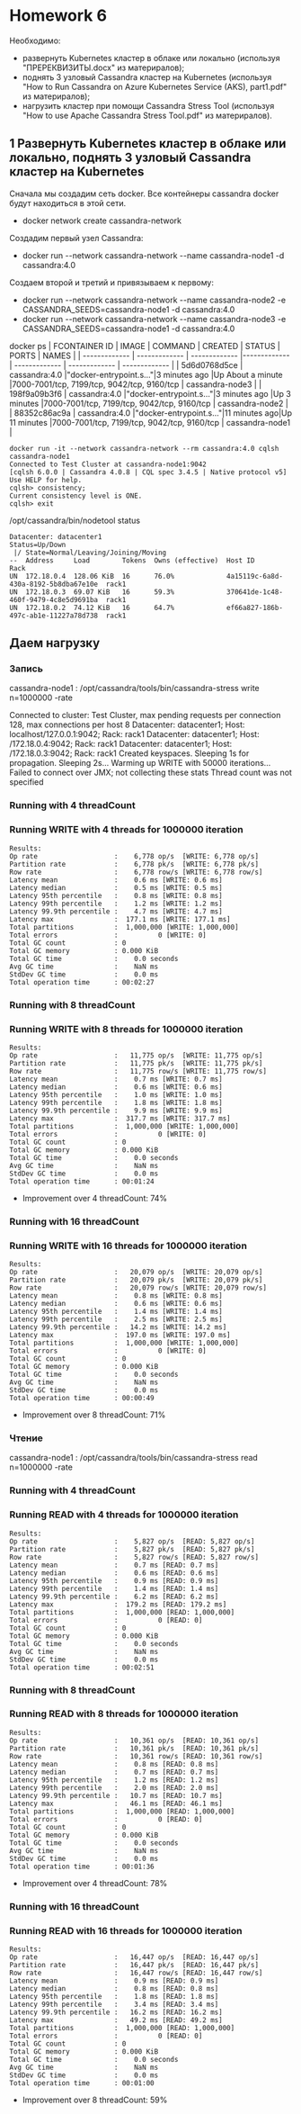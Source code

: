# Homework 6

Необходимо:
 - развернуть Kubernetes кластер в облаке или локально (используя "ПРЕРЕКВИЗИТЫ.docx" из материралов);
 - поднять 3 узловый Cassandra кластер на Kubernetes (используя "How to Run Cassandra on Azure Kubernetes Service (AKS), part1.pdf" из материралов);
 - нагрузить кластер при помощи Cassandra Stress Tool (используя "How to use Apache Cassandra Stress Tool.pdf" из материралов).

## 1  Развернуть Kubernetes кластер в облаке или локально, поднять 3 узловый Cassandra кластер на Kubernetes

Сначала мы создадим сеть docker.
Все контейнеры cassandra docker будут находиться в этой сети.

- docker network create cassandra-network

Создадим первый узел Cassandra:
 - docker run --network  cassandra-network --name cassandra-node1 -d cassandra:4.0

 Cоздаем второй и третий и привязываем к первому:
 - docker run --network  cassandra-network --name cassandra-node2 -e CASSANDRA_SEEDS=cassandra-node1 -d cassandra:4.0
 - docker run --network  cassandra-network --name cassandra-node3 -e CASSANDRA_SEEDS=cassandra-node1 -d cassandra:4.0


  docker ps
| FCONTAINER ID |     IMAGE      |      COMMAND         |   CREATED    |      STATUS      |                PORTS                       |      NAMES       |
| ------------- | -------------  |     -------------    |------------- |  -------------   |             -------------                  |    ------------- |
| 5d6d0768d5ce  | cassandra:4.0  |"docker-entrypoint.s…"|3 minutes ago |Up About a minute |7000-7001/tcp, 7199/tcp, 9042/tcp, 9160/tcp | cassandra-node3  |
| 198f9a09b3f6  | cassandra:4.0  |"docker-entrypoint.s…"|3 minutes ago |Up 3 minutes      |7000-7001/tcp, 7199/tcp, 9042/tcp, 9160/tcp | cassandra-node2  |
| 88352c86ac9a  | cassandra:4.0  |"docker-entrypoint.s…"|11 minutes ago|Up 11 minutes     |7000-7001/tcp, 7199/tcp, 9042/tcp, 9160/tcp | cassandra-node1  |

    docker run -it --network cassandra-network --rm cassandra:4.0 cqlsh cassandra-node1
    Connected to Test Cluster at cassandra-node1:9042
    [cqlsh 6.0.0 | Cassandra 4.0.8 | CQL spec 3.4.5 | Native protocol v5]
    Use HELP for help.
    cqlsh> consistency;
    Current consistency level is ONE.
    cqlsh> exit

/opt/cassandra/bin/nodetool status

    Datacenter: datacenter1
    Status=Up/Down
     |/ State=Normal/Leaving/Joining/Moving
    --  Address     Load        Tokens  Owns (effective)  Host ID                               Rack 
    UN  172.18.0.4  128.06 KiB  16      76.0%             4a15119c-6a8d-430a-8192-5b8dba67e10e  rack1
    UN  172.18.0.3  69.07 KiB   16      59.3%             370641de-1c48-460f-9479-4c8e5d9691ba  rack1
    UN  172.18.0.2  74.12 KiB   16      64.7%             ef66a827-186b-497c-ab1e-11227a78d738  rack1


## Даем нагрузку

### Запись

cassandra-node1 : /opt/cassandra/tools/bin/cassandra-stress write n=1000000 -rate

Connected to cluster: Test Cluster, max pending requests per connection 128, max connections per host 8
Datacenter: datacenter1; Host: localhost/127.0.0.1:9042; Rack: rack1
Datacenter: datacenter1; Host: /172.18.0.4:9042; Rack: rack1
Datacenter: datacenter1; Host: /172.18.0.3:9042; Rack: rack1
Created keyspaces. Sleeping 1s for propagation.
Sleeping 2s...
Warming up WRITE with 50000 iterations...
Failed to connect over JMX; not collecting these stats
Thread count was not specified

### Running with 4 threadCount
### Running WRITE with 4 threads for 1000000 iteration

    Results:
    Op rate                   :    6,778 op/s  [WRITE: 6,778 op/s]
    Partition rate            :    6,778 pk/s  [WRITE: 6,778 pk/s]
    Row rate                  :    6,778 row/s [WRITE: 6,778 row/s]
    Latency mean              :    0.6 ms [WRITE: 0.6 ms]
    Latency median            :    0.5 ms [WRITE: 0.5 ms]
    Latency 95th percentile   :    0.8 ms [WRITE: 0.8 ms]
    Latency 99th percentile   :    1.2 ms [WRITE: 1.2 ms]
    Latency 99.9th percentile :    4.7 ms [WRITE: 4.7 ms]
    Latency max               :  177.1 ms [WRITE: 177.1 ms]
    Total partitions          :  1,000,000 [WRITE: 1,000,000]
    Total errors              :          0 [WRITE: 0]
    Total GC count            : 0
    Total GC memory           : 0.000 KiB
    Total GC time             :    0.0 seconds
    Avg GC time               :    NaN ms
    StdDev GC time            :    0.0 ms
    Total operation time      : 00:02:27

### Running with 8 threadCount
### Running WRITE with 8 threads for 1000000 iteration
    Results:
    Op rate                   :   11,775 op/s  [WRITE: 11,775 op/s]
    Partition rate            :   11,775 pk/s  [WRITE: 11,775 pk/s]
    Row rate                  :   11,775 row/s [WRITE: 11,775 row/s]
    Latency mean              :    0.7 ms [WRITE: 0.7 ms]
    Latency median            :    0.6 ms [WRITE: 0.6 ms]
    Latency 95th percentile   :    1.0 ms [WRITE: 1.0 ms]
    Latency 99th percentile   :    1.8 ms [WRITE: 1.8 ms]
    Latency 99.9th percentile :    9.9 ms [WRITE: 9.9 ms]
    Latency max               :  317.7 ms [WRITE: 317.7 ms]
    Total partitions          :  1,000,000 [WRITE: 1,000,000]
    Total errors              :          0 [WRITE: 0]
    Total GC count            : 0
    Total GC memory           : 0.000 KiB
    Total GC time             :    0.0 seconds
    Avg GC time               :    NaN ms
    StdDev GC time            :    0.0 ms
    Total operation time      : 00:01:24

 - Improvement over 4 threadCount: 74%

### Running with 16 threadCount
### Running WRITE with 16 threads for 1000000 iteration
    Results:
    Op rate                   :   20,079 op/s  [WRITE: 20,079 op/s]
    Partition rate            :   20,079 pk/s  [WRITE: 20,079 pk/s]
    Row rate                  :   20,079 row/s [WRITE: 20,079 row/s]
    Latency mean              :    0.8 ms [WRITE: 0.8 ms]
    Latency median            :    0.6 ms [WRITE: 0.6 ms]
    Latency 95th percentile   :    1.4 ms [WRITE: 1.4 ms]
    Latency 99th percentile   :    2.5 ms [WRITE: 2.5 ms]
    Latency 99.9th percentile :   14.2 ms [WRITE: 14.2 ms]
    Latency max               :  197.0 ms [WRITE: 197.0 ms]
    Total partitions          :  1,000,000 [WRITE: 1,000,000]
    Total errors              :          0 [WRITE: 0]
    Total GC count            : 0
    Total GC memory           : 0.000 KiB
    Total GC time             :    0.0 seconds
    Avg GC time               :    NaN ms
    StdDev GC time            :    0.0 ms
    Total operation time      : 00:00:49

- Improvement over 8 threadCount: 71%

### Чтение

cassandra-node1 : /opt/cassandra/tools/bin/cassandra-stress read n=1000000 -rate

### Running with 4 threadCount
### Running READ with 4 threads for 1000000 iteration

    Results:
    Op rate                   :    5,827 op/s  [READ: 5,827 op/s]
    Partition rate            :    5,827 pk/s  [READ: 5,827 pk/s]
    Row rate                  :    5,827 row/s [READ: 5,827 row/s]
    Latency mean              :    0.7 ms [READ: 0.7 ms]
    Latency median            :    0.6 ms [READ: 0.6 ms]
    Latency 95th percentile   :    0.9 ms [READ: 0.9 ms]
    Latency 99th percentile   :    1.4 ms [READ: 1.4 ms]
    Latency 99.9th percentile :    6.2 ms [READ: 6.2 ms]
    Latency max               :  179.2 ms [READ: 179.2 ms]
    Total partitions          :  1,000,000 [READ: 1,000,000]
    Total errors              :          0 [READ: 0]
    Total GC count            : 0
    Total GC memory           : 0.000 KiB
    Total GC time             :    0.0 seconds
    Avg GC time               :    NaN ms
    StdDev GC time            :    0.0 ms
    Total operation time      : 00:02:51

### Running with 8 threadCount
### Running READ with 8 threads for 1000000 iteration

    Results:
    Op rate                   :   10,361 op/s  [READ: 10,361 op/s]
    Partition rate            :   10,361 pk/s  [READ: 10,361 pk/s]
    Row rate                  :   10,361 row/s [READ: 10,361 row/s]
    Latency mean              :    0.8 ms [READ: 0.8 ms]
    Latency median            :    0.7 ms [READ: 0.7 ms]
    Latency 95th percentile   :    1.2 ms [READ: 1.2 ms]
    Latency 99th percentile   :    2.0 ms [READ: 2.0 ms]
    Latency 99.9th percentile :   10.7 ms [READ: 10.7 ms]
    Latency max               :   46.1 ms [READ: 46.1 ms]
    Total partitions          :  1,000,000 [READ: 1,000,000]
    Total errors              :          0 [READ: 0]
    Total GC count            : 0
    Total GC memory           : 0.000 KiB
    Total GC time             :    0.0 seconds
    Avg GC time               :    NaN ms
    StdDev GC time            :    0.0 ms
    Total operation time      : 00:01:36

- Improvement over 4 threadCount: 78%   

### Running with 16 threadCount
### Running READ with 16 threads for 1000000 iteration

    Results:
    Op rate                   :   16,447 op/s  [READ: 16,447 op/s]
    Partition rate            :   16,447 pk/s  [READ: 16,447 pk/s]
    Row rate                  :   16,447 row/s [READ: 16,447 row/s]
    Latency mean              :    0.9 ms [READ: 0.9 ms]
    Latency median            :    0.8 ms [READ: 0.8 ms]
    Latency 95th percentile   :    1.8 ms [READ: 1.8 ms]
    Latency 99th percentile   :    3.4 ms [READ: 3.4 ms]
    Latency 99.9th percentile :   16.2 ms [READ: 16.2 ms]
    Latency max               :   49.2 ms [READ: 49.2 ms]
    Total partitions          :  1,000,000 [READ: 1,000,000]
    Total errors              :          0 [READ: 0]
    Total GC count            : 0
    Total GC memory           : 0.000 KiB
    Total GC time             :    0.0 seconds
    Avg GC time               :    NaN ms
    StdDev GC time            :    0.0 ms
    Total operation time      : 00:01:00

- Improvement over 8 threadCount: 59%

